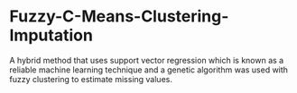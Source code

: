 # Fuzzy-C-Means-Clustering-Imputation
A hybrid method that uses support vector regression which is known as a reliable machine learning technique and a genetic algorithm was used with fuzzy clustering to estimate missing values. 
